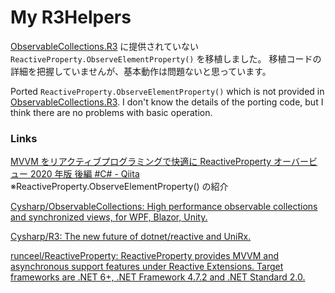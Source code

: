 # My R3Helpers

[ObservableCollections.R3](https://github.com/Cysharp/ObservableCollections) に提供されていない `ReactiveProperty.ObserveElementProperty()` を移植しました。
移植コードの詳細を把握していませんが、基本動作は問題ないと思っています。



Ported `ReactiveProperty.ObserveElementProperty()` which is not provided in [ObservableCollections.R3](https://github.com/Cysharp/ObservableCollections).
I don't know the details of the porting code, but I think there are no problems with basic operation.

### Links

[MVVM をリアクティブプログラミングで快適に ReactiveProperty オーバービュー 2020 年版 後編 #C# - Qiita](https://qiita.com/okazuki/items/6faac7cb1a7d8a6ad0f2#observeelementproperty)   ※ReactiveProperty.ObserveElementProperty() の紹介

[Cysharp/ObservableCollections: High performance observable collections and synchronized views, for WPF, Blazor, Unity.](https://github.com/Cysharp/ObservableCollections)

[Cysharp/R3: The new future of dotnet/reactive and UniRx.](https://github.com/Cysharp/R3)

[runceel/ReactiveProperty: ReactiveProperty provides MVVM and asynchronous support features under Reactive Extensions. Target frameworks are .NET 6+, .NET Framework 4.7.2 and .NET Standard 2.0.](https://github.com/runceel/ReactiveProperty)